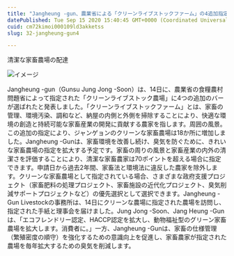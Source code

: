 ```yaml
---
title: "Jangheung -gun、農業省による「クリーンライブストックファーム」の4追加指定"
datePublished: Tue Sep 15 2020 15:40:45 GMT+0000 (Coordinated Universal Time)
cuid: cm72kimoi000109ld3akketss
slug: 32-jangheung-gun4

---
```



清潔な家畜農場の配達

![イメージ](https://cdn.hashnode.com/res/hashnode/image/upload/v1739404478123/1f613e06-9761-4ea3-9406-120905dcad6a.jpeg)

Jangheung -gun（Gunsu Jung Jong -Soon）は、14日に、農業省の食糧農村問題省によって指定された「クリーンライブストック農場」に4つの追加のバーが選ばれたと発表しました。「クリーンライブストックファーム」とは、家畜の管理、環境汚染、調和など、納屋の内側と外側を掃除することにより、快適な環境の創造と持続可能な家畜産業の開発に貢献する農家を指します。周囲の風景。この追加の指定により、ジャンゲョンのクリーンな家畜農場は18か所に増加しました。Jangheung -Gunは、家畜環境を改善し続け、臭気を防ぐために、きれいな家畜農場の指定を拡大する予定です。家畜の周りの風景と家畜産業の内外の清潔さを評価することにより、清潔な家畜農家は70ポイントを超える場合に指定できます。申請日から過去2年間、家畜法と環境法に違反した農家を除外します。クリーンな家畜農場として指定されている場合、さまざまな政府支援プロジェクト（家畜肥料の処理プロジェクト、家畜施設の近代化プロジェクト、臭気削減サポートプロジェクトなど）の優先選択として選択できます。Jangheung -Gun Livestockの事務所は、14日にクリーンな農場に指定された農場を訪問し、指定された手紙と理事会を届けました。Jung Jong -Soon、Jang Heung -Gunは、「エコフレンドリー認定、HACCP認定を拡大し、動物福祉型のグリーン家畜農場を拡大します。消費者に。」一方、Jangheung -Gunは、家畜の仕様管理（繁殖密度の順守）を強化するための意識向上を促進し、家畜農家が指定された農場を毎年拡大するための臭気を削減します。